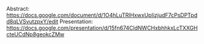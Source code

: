 Abstract: https://docs.google.com/document/d/1O4hLuTRlHxwxUpIizjudF7cPsDPTpdd8qLVSvutzpxY/edit
Presentation: https://docs.google.com/presentation/d/15fn674CldNWCHxbhhkxLcTXXGHcteUCdNp8geokcZMw
